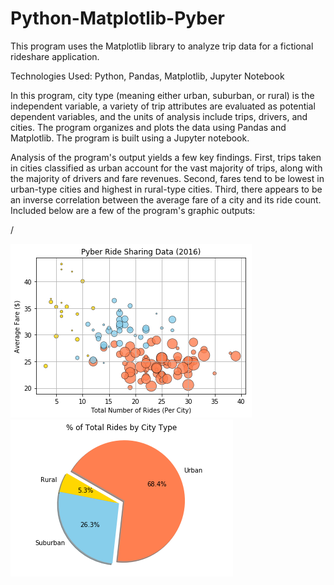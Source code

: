 # Python-Matplotlib-Pyber
This program uses the Matplotlib library to analyze trip data for a fictional rideshare application.

Technologies Used: Python, Pandas, Matplotlib, Jupyter Notebook

In this program, city type (meaning either urban, suburban, or rural) is the independent variable, a variety of trip attributes are evaluated as potential dependent variables, and the units of analysis include trips, drivers, and cities. The program organizes and plots the data using Pandas and Matplotlib. The program is built using a Jupyter notebook.

Analysis of the program's output yields a few key findings. First, trips taken in cities classified as urban account for the vast majority of trips, along with the majority of drivers and fare revenues. Second, fares tend to be lowest in urban-type cities and highest in rural-type cities. Third, there appears to be an inverse correlation between the average fare of a city and its ride count. Included below are a few of the program's graphic outputs:

/

![Image of Scatter Plot Code](images/Pyber_Scatter_Plot.png)![Image of Pie Chart Code](images/Pyber_Pie_Chart.png)
